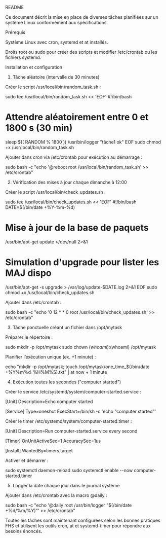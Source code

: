 README

Ce document décrit la mise en place de diverses tâches planifiées sur un système Linux conformément aux spécifications.

Prérequis

Système Linux avec cron, systemd et at installés.

Droits root ou sudo pour créer des scripts et modifier /etc/crontab ou les fichiers systemd.

Installation et configuration

1. Tâche aléatoire (intervalle de 30 minutes)

Créer le script /usr/local/bin/random_task.sh :

sudo tee /usr/local/bin/random_task.sh << 'EOF'
#!/bin/bash
# Attendre aléatoirement entre 0 et 1800 s (30 min)
sleep $(( RANDOM % 1800 ))
/usr/bin/logger "tâche1 ok"
EOF
sudo chmod +x /usr/local/bin/random_task.sh

Ajouter dans cron via /etc/crontab pour exécution au démarrage :

sudo bash -c "echo '@reboot root /usr/local/bin/random_task.sh' >> /etc/crontab"

2. Vérification des mises à jour chaque dimanche à 12:00

Créer le script /usr/local/bin/check_updates.sh :

sudo tee /usr/local/bin/check_updates.sh << 'EOF'
#!/bin/bash
DATE=$(/bin/date +%Y-%m-%d)
# Mise à jour de la base de paquets
/usr/bin/apt-get update >/dev/null 2>&1
# Simulation d'upgrade pour lister les MAJ dispo
/usr/bin/apt-get -s upgrade > /var/log/update-$DATE.log 2>&1
EOF
sudo chmod +x /usr/local/bin/check_updates.sh

Ajouter dans /etc/crontab :

sudo bash -c "echo '0 12 * * 0 root /usr/local/bin/check_updates.sh' >> /etc/crontab"

3. Tâche ponctuelle créant un fichier dans /opt/mytask

Préparer le répertoire :

sudo mkdir -p /opt/mytask
sudo chown $(whoami):$(whoami) /opt/mytask

Planifier l’exécution unique (ex. +1 minute) :

echo "mkdir -p /opt/mytask; touch /opt/mytask/one_time_$(/bin/date +%Y%m%d_%H%M%S).txt" | at now + 1 minute

4. Exécution toutes les secondes ("computer started")

Créer le service /etc/systemd/system/computer-started.service :

[Unit]
Description=Echo computer started

[Service]
Type=oneshot
ExecStart=/bin/sh -c 'echo "computer started"'

Créer le timer /etc/systemd/system/computer-started.timer :

[Unit]
Description=Run computer-started.service every second

[Timer]
OnUnitActiveSec=1
AccuracySec=1us

[Install]
WantedBy=timers.target

Activer et démarrer :

sudo systemctl daemon-reload
sudo systemctl enable --now computer-started.timer

5. Logger la date chaque jour dans le journal système

Ajouter dans /etc/crontab avec la macro @daily :

sudo bash -c "echo '@daily root /usr/bin/logger "\$(/bin/date +%d/%m/%Y)"' >> /etc/crontab"

Toutes les tâches sont maintenant configurées selon les bonnes pratiques FHS et utilisent les outils cron, at et systemd-timer pour répondre aux besoins énoncés.